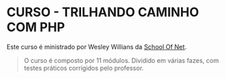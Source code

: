 # CURSO - TRILHANDO CAMINHO COM PHP

Este curso é ministrado por Wesley Willians da [School Of Net](https://www.schoolofnet.com/).

> O curso é composto por 11 módulos.
> Dividido em várias fazes, com testes práticos corrigidos pelo professor.
